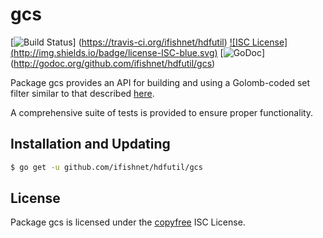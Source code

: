 gcs
==========

[![Build Status](http://img.shields.io/travis/ifishnet/hdfutil.svg)]
(https://travis-ci.org/ifishnet/hdfutil) [![ISC License]
(http://img.shields.io/badge/license-ISC-blue.svg)](http://copyfree.org)
[![GoDoc](https://godoc.org/github.com/ifishnet/hdfutil/gcs?status.png)]
(http://godoc.org/github.com/ifishnet/hdfutil/gcs)

Package gcs provides an API for building and using a Golomb-coded set filter
similar to that described [here](http://giovanni.bajo.it/post/47119962313/golomb-coded-sets-smaller-than-bloom-filters).

A comprehensive suite of tests is provided to ensure proper functionality.

## Installation and Updating

```bash
$ go get -u github.com/ifishnet/hdfutil/gcs
```

## License

Package gcs is licensed under the [copyfree](http://copyfree.org) ISC
License.
